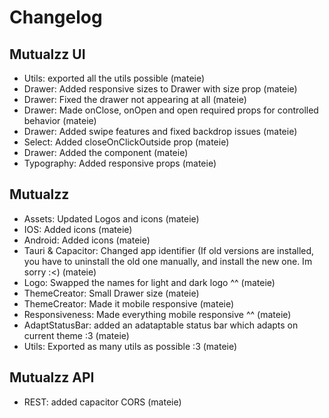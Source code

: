 # Changelog

## Mutualzz UI

- Utils: exported all the utils possible (mateie)
- Drawer: Added responsive sizes to Drawer with size prop (mateie)
- Drawer: Fixed the drawer not appearing at all (mateie)
- Drawer: Made onClose, onOpen and open required props for controlled behavior (mateie)
- Drawer: Added swipe features and fixed backdrop issues (mateie)
- Select: Added closeOnClickOutside prop (mateie)
- Drawer: Added the component (mateie)
- Typography: Added responsive props (mateie)

## Mutualzz

- Assets: Updated Logos and icons (mateie)
- IOS: Added icons (mateie)
- Android: Added icons (mateie)
- Tauri & Capacitor: Changed app identifier (If old versions are installed, you have to uninstall the old one manually, and install the new one. Im sorry :<) (mateie)
- Logo: Swapped the names for light and dark logo ^^ (mateie)
- ThemeCreator: Small Drawer size (mateie)
- ThemeCreator: Made it mobile responsive (mateie)
- Responsiveness: Made everything mobile responsive ^^ (mateie)
- AdaptStatusBar: added an adataptable status bar which adapts on current theme :3 (mateie)
- Utils: Exported as many utils as possible :3 (mateie)

## Mutualzz API

- REST: added capacitor CORS (mateie)
